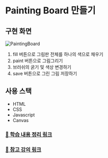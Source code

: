 # Painting Board 만들기

## 구현 화면
![PaintingBoard](https://user-images.githubusercontent.com/81923229/121716827-799fbf80-cb1b-11eb-9c7a-d2cd14f5314e.gif)

1. fill 버튼으로 그림판 전체를 하나의 색으로 채우기
2. paint 버튼으로 그림그리기
3. 브러쉬의 굵기 및 색상 변경하기
4. save 버튼으로 그린 그림 저장하기 

## 사용 스택
- HTML
- CSS
- Javascript
- Canvas

### [📔 학습 내용 정리 링크](https://github.com/Nahee-Park/SOPT_28th/blob/master/2nd_semina/painting-board/TIL.md)
### [📄 참고 강의 링크](https://nomadcoders.co/javascript-for-beginners-2)
